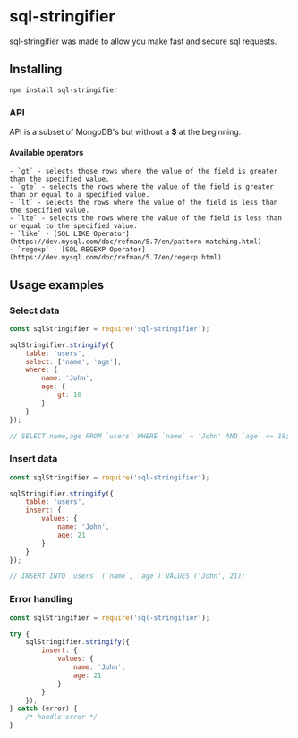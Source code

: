 # sql-stringifier

sql-stringifier was made to allow you make fast and secure sql requests.

## Installing

```
npm install sql-stringifier
```

### API

API is a subset of MongoDB's but without a **$** at the beginning.

#### Available operators
    - `gt` - selects those rows where the value of the field is greater than the specified value.
    - `gte` - selects the rows where the value of the field is greater than or equal to a specified value.
    - `lt` - selects the rows where the value of the field is less than the specified value.
    - `lte` - selects the rows where the value of the field is less than or equal to the specified value.
    - `like` - [SQL LIKE Operator](https://dev.mysql.com/doc/refman/5.7/en/pattern-matching.html)
    - `regexp` - [SQL REGEXP Operator](https://dev.mysql.com/doc/refman/5.7/en/regexp.html)

## Usage examples

### Select data

```js
const sqlStringifier = require('sql-stringifier');

sqlStringifier.stringify({
    table: 'users',
    select: ['name', 'age'],
    where: {
        name: 'John',
        age: {
            gt: 18
        }
    }
});

// SELECT name,age FROM `users` WHERE `name` = 'John' AND `age` <= 18;
```

### Insert data

```js
const sqlStringifier = require('sql-stringifier');

sqlStringifier.stringify({
    table: 'users',
    insert: {
        values: {
            name: 'John',
            age: 21
        }
    }
});

// INSERT INTO `users` (`name`, `age`) VALUES ('John', 21);
```

### Error handling

```js
const sqlStringifier = require('sql-stringifier');

try {
    sqlStringifier.stringify({
        insert: {
            values: {
                name: 'John',
                age: 21
            }
        }
    });
} catch (error) {
    /* handle error */
}
```
<!-- ### API

#### stringify(options)

- `options` {Object}
  - `where` {Object}
  
    - `gt` - selects those rows where the value of the field is greater than the specified value.
    - `gte` - selects the rows where the value of the field is greater than or equal to a specified value.
    - `lt` - selects the rows where the value of the field is less than the specified value.
    - `lte` - selects the rows where the value of the field is less than or equal to the specified value.
    - `like` - [SQL LIKE Operator](https://dev.mysql.com/doc/refman/5.7/en/pattern-matching.html)
    - `regexp` - [SQL REGEXP Operator](https://dev.mysql.com/doc/refman/5.7/en/regexp.html) -->
